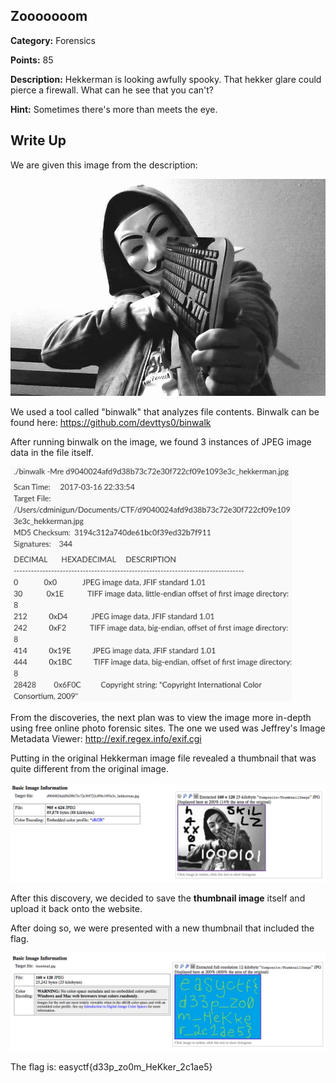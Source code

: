 ## Zooooooom

**Category:** Forensics

**Points:** 85

**Description:** Hekkerman is looking awfully spooky. That hekker glare could pierce a firewall. What can he see that you can't?

**Hint:** Sometimes there's more than meets the eye.

## Write Up

We are given this image from the description:

<img src="d9040024afd9d38b73c72e30f722cf09e1093e3c_hekkerman.jpg" width="521" />

We used a tool called "binwalk" that analyzes file contents. Binwalk can be found here: https://github.com/devttys0/binwalk

After running binwalk on the image, we found 3 instances of JPEG image data in the file itself.

<img src="bin walk results.png" width="450" />

From the discoveries, the next plan was to view the image more in-depth using free online photo forensic sites. The one we used was Jeffrey's Image Metadata Viewer: http://exif.regex.info/exif.cgi

Putting in the original Hekkerman image file revealed a thumbnail that was quite different from the original image.

<img src="screenshot.png" width="900" />

After this discovery, we decided to save the **thumbnail image** itself and upload it back onto the website.

After doing so, we were presented with a new thumbnail that included the flag.

<img src="screenshot2.png" width="900" />

The flag is: easyctf{d33p_zo0m_HeKker_2c1ae5}


